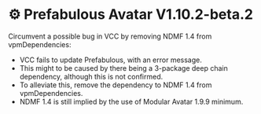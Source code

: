 ﻿# ⚙️ Prefabulous Avatar V1.10.2-beta.2

Circumvent a possible bug in VCC by removing NDMF 1.4 from vpmDependencies:
- VCC fails to update Prefabulous, with an error message.
- This might to be caused by there being a 3-package deep chain dependency, although this is not confirmed.
- To alleviate this, remove the dependency to NDMF 1.4 from vpmDependencies.
- NDMF 1.4 is still implied by the use of Modular Avatar 1.9.9 minimum.
